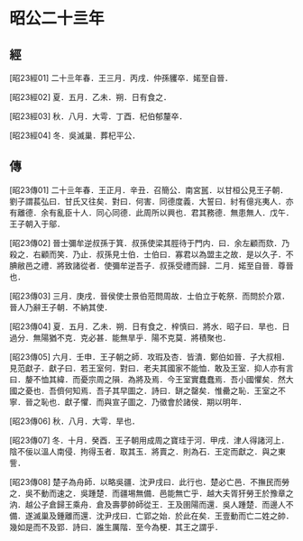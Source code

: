 # 昭公二十亖年

## 經 <a name="10Zhao23Jing"></a>

<a name="10Zhao23Jing01">[昭23經01]</a> 二十亖年春．王三月．丙戌．仲孫貜卒．婼至自晉．

<a name="10Zhao23Jing02">[昭23經02]</a> 夏．五月．乙未．朔．日有食之．

<a name="10Zhao23Jing03">[昭23經03]</a> 秋．八月．大雩．丁酉．杞伯郁釐卒．

<a name="10Zhao23Jing04">[昭23經04]</a> 冬．吳滅巢．葬杞平公．

## 傳 <a name="10Zhao23Zhuan"></a>

<a name="10Zhao23Zhuan01">[昭23傳01]</a> 二十亖年春．王正月．辛丑．召簡公．南宮嚚．以甘桓公見王子朝．劉子謂萇弘曰．甘氏又往矣．對曰．何害．同德度義．大誓曰．紂有億兆夷人．亦有離德．余有亂臣十人．同心同德．此周所以興也．君其務德．無患無人．戊午．王子朝入于鄔．

<a name="10Zhao23Zhuan02">[昭23傳02]</a> 晉士彌牟逆叔孫于箕．叔孫使梁其脛待于門内．曰．余左顧而欬．乃殺之．右顧而笑．乃止．叔孫見士伯．士伯曰．寡君以為盟主之故．是以久子．不腆敝邑之禮．將致諸從者．使彌牟逆吾子．叔孫受禮而歸．二月．婼至自晉．尊晉也．

<a name="10Zhao23Zhuan03">[昭23傳03]</a> 三月．庚戌．晉侯使士景伯蒞問周故．士伯立于乾祭．而問於介眾．晉人乃辭王子朝．不納其使．

<a name="10Zhao23Zhuan04">[昭23傳04]</a> 夏．五月．乙未．朔．日有食之．梓慎曰．將水．昭子曰．旱也．日過分．無陽猶不克．克必甚．能無旱乎．陽不克莫．將積聚也．

<a name="10Zhao23Zhuan05">[昭23傳05]</a> 六月．壬申．王子朝之師．攻瑕及杏．皆潰．鄭伯如晉．子大叔相．見范獻子．獻子曰．若王室何．對曰．老夫其國家不能恤．敢及王室．抑人亦有言曰．嫠不恤其緯．而憂宗周之隕．為將及焉．今王室實蠢蠢焉．吾小國懼矣．然大國之憂也．吾儕何知焉．吾子其早圖之．詩曰．缾之罄矣．惟罍之恥．王室之不寧．晉之恥也．獻子懼．而與宣子圖之．乃徵會於諸侯．期以明年．

<a name="10Zhao23Zhuan06">[昭23傳06]</a> 秋．八月．大雩．旱也．

<a name="10Zhao23Zhuan07">[昭23傳07]</a> 冬．十月．癸酉．王子朝用成周之寶珪于河．甲戌．津人得諸河上．陰不佞以溫人南侵．拘得玉者．取其玉．將賣之．則為石．王定而獻之．與之東訾．

<a name="10Zhao23Zhuan08">[昭23傳08]</a> 楚子為舟師．以略吳疆．沈尹戌曰．此行也．楚必亡邑．不撫民而勞之．吳不動而速之．吳踵楚．而疆埸無備．邑能無亡乎．越大夫胥犴勞王於豫章之汭．越公子倉歸王乘舟．倉及壽夢帥師從王．王及圉陽而還．吳人踵楚．而邊人不備．遂滅巢及鍾離而還．沈尹戌曰．亡郢之始．於此在矣．王壹動而亡二姓之帥．幾如是而不及郢．詩曰．誰生厲階．至今為梗．其王之謂乎．


